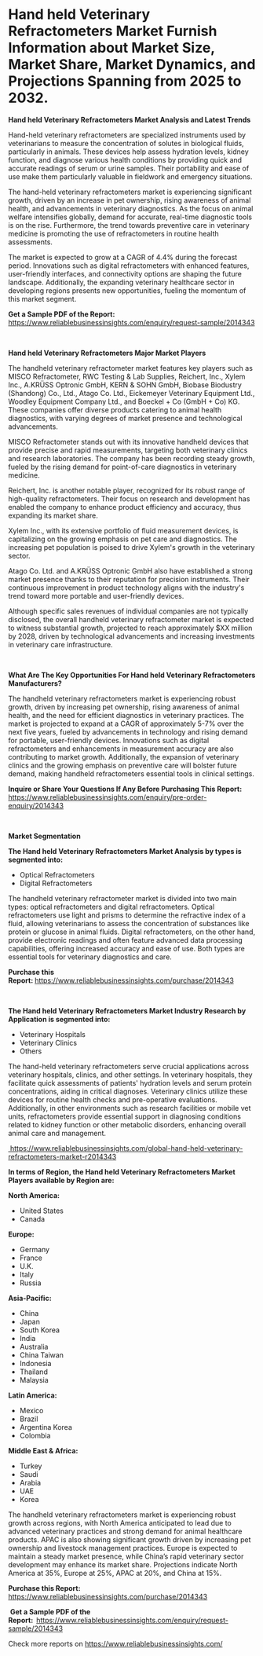 <p><h1>Hand held Veterinary Refractometers Market Furnish Information about Market Size, Market Share, Market Dynamics, and Projections Spanning from 2025 to 2032.</h1></p><p><strong>Hand held Veterinary Refractometers Market Analysis and Latest Trends</strong></p>
<p><p>Hand-held veterinary refractometers are specialized instruments used by veterinarians to measure the concentration of solutes in biological fluids, particularly in animals. These devices help assess hydration levels, kidney function, and diagnose various health conditions by providing quick and accurate readings of serum or urine samples. Their portability and ease of use make them particularly valuable in fieldwork and emergency situations.</p><p>The hand-held veterinary refractometers market is experiencing significant growth, driven by an increase in pet ownership, rising awareness of animal health, and advancements in veterinary diagnostics. As the focus on animal welfare intensifies globally, demand for accurate, real-time diagnostic tools is on the rise. Furthermore, the trend towards preventive care in veterinary medicine is promoting the use of refractometers in routine health assessments.</p><p>The market is expected to grow at a CAGR of 4.4% during the forecast period. Innovations such as digital refractometers with enhanced features, user-friendly interfaces, and connectivity options are shaping the future landscape. Additionally, the expanding veterinary healthcare sector in developing regions presents new opportunities, fueling the momentum of this market segment.</p></p>
<p><strong>Get a Sample PDF of the Report:&nbsp;</strong> <a href="https://www.reliablebusinessinsights.com/enquiry/request-sample/2014343?utm_campaign=3022&utm_medium=2&utm_source=Github&utm_content=ia&utm_term=29032025&utm_id=hand-held-veterinary-refractometers">https://www.reliablebusinessinsights.com/enquiry/request-sample/2014343</a></p>
<p>&nbsp;</p>
<p><strong>Hand held Veterinary Refractometers Major Market Players</strong></p>
<p><p>The handheld veterinary refractometer market features key players such as MISCO Refractometer, RWC Testing & Lab Supplies, Reichert, Inc., Xylem Inc., A.KRÜSS Optronic GmbH, KERN & SOHN GmbH, Biobase Biodustry (Shandong) Co., Ltd., Atago Co. Ltd., Eickemeyer Veterinary Equipment Ltd., Woodley Equipment Company Ltd., and Boeckel + Co (GmbH + Co) KG. These companies offer diverse products catering to animal health diagnostics, with varying degrees of market presence and technological advancements.</p><p>MISCO Refractometer stands out with its innovative handheld devices that provide precise and rapid measurements, targeting both veterinary clinics and research laboratories. The company has been recording steady growth, fueled by the rising demand for point-of-care diagnostics in veterinary medicine.</p><p>Reichert, Inc. is another notable player, recognized for its robust range of high-quality refractometers. Their focus on research and development has enabled the company to enhance product efficiency and accuracy, thus expanding its market share. </p><p>Xylem Inc., with its extensive portfolio of fluid measurement devices, is capitalizing on the growing emphasis on pet care and diagnostics. The increasing pet population is poised to drive Xylem's growth in the veterinary sector.</p><p>Atago Co. Ltd. and A.KRÜSS Optronic GmbH also have established a strong market presence thanks to their reputation for precision instruments. Their continuous improvement in product technology aligns with the industry's trend toward more portable and user-friendly devices.</p><p>Although specific sales revenues of individual companies are not typically disclosed, the overall handheld veterinary refractometer market is expected to witness substantial growth, projected to reach approximately $XX million by 2028, driven by technological advancements and increasing investments in veterinary care infrastructure.</p></p>
<p>&nbsp;</p>
<p><strong>What Are The Key Opportunities For Hand held Veterinary Refractometers Manufacturers?</strong></p>
<p><p>The handheld veterinary refractometers market is experiencing robust growth, driven by increasing pet ownership, rising awareness of animal health, and the need for efficient diagnostics in veterinary practices. The market is projected to expand at a CAGR of approximately 5-7% over the next five years, fueled by advancements in technology and rising demand for portable, user-friendly devices. Innovations such as digital refractometers and enhancements in measurement accuracy are also contributing to market growth. Additionally, the expansion of veterinary clinics and the growing emphasis on preventive care will bolster future demand, making handheld refractometers essential tools in clinical settings.</p></p>
<p><strong>Inquire or Share Your Questions If Any Before Purchasing This Report:</strong> <a href="https://www.reliablebusinessinsights.com/enquiry/pre-order-enquiry/2014343?utm_campaign=3022&utm_medium=2&utm_source=Github&utm_content=ia&utm_term=29032025&utm_id=hand-held-veterinary-refractometers">https://www.reliablebusinessinsights.com/enquiry/pre-order-enquiry/2014343</a></p>
<p>&nbsp;</p>
<p><strong>Market Segmentation</strong></p>
<p><strong>The Hand held Veterinary Refractometers Market Analysis by types is segmented into:</strong></p>
<p><ul><li>Optical Refractometers</li><li>Digital Refractometers</li></ul></p>
<p><p>The handheld veterinary refractometer market is divided into two main types: optical refractometers and digital refractometers. Optical refractometers use light and prisms to determine the refractive index of a fluid, allowing veterinarians to assess the concentration of substances like protein or glucose in animal fluids. Digital refractometers, on the other hand, provide electronic readings and often feature advanced data processing capabilities, offering increased accuracy and ease of use. Both types are essential tools for veterinary diagnostics and care.</p></p>
<p><strong>Purchase this Report:&nbsp;</strong><a href="https://www.reliablebusinessinsights.com/purchase/2014343?utm_campaign=3022&utm_medium=2&utm_source=Github&utm_content=ia&utm_term=29032025&utm_id=hand-held-veterinary-refractometers">https://www.reliablebusinessinsights.com/purchase/2014343</a></p>
<p>&nbsp;</p>
<p><strong>The Hand held Veterinary Refractometers Market Industry Research by Application is segmented into:</strong></p>
<p><ul><li>Veterinary Hospitals</li><li>Veterinary Clinics</li><li>Others</li></ul></p>
<p><p>The hand-held veterinary refractometers serve crucial applications across veterinary hospitals, clinics, and other settings. In veterinary hospitals, they facilitate quick assessments of patients' hydration levels and serum protein concentrations, aiding in critical diagnoses. Veterinary clinics utilize these devices for routine health checks and pre-operative evaluations. Additionally, in other environments such as research facilities or mobile vet units, refractometers provide essential support in diagnosing conditions related to kidney function or other metabolic disorders, enhancing overall animal care and management.</p></p>
<p><a href="https://www.reliablebusinessinsights.com/global-hand-held-veterinary-refractometers-market-r2014343?utm_campaign=3022&utm_medium=2&utm_source=Github&utm_content=ia&utm_term=29032025&utm_id=hand-held-veterinary-refractometers">&nbsp;https://www.reliablebusinessinsights.com/global-hand-held-veterinary-refractometers-market-r2014343</a></p>
<p><strong>In terms of Region, the Hand held Veterinary Refractometers Market Players available by Region are:</strong></p>
<p>
    <p> <strong> North America: </strong>
        <ul>
            <li>United States</li>
            <li>Canada</li>
        </ul>
        </p> 
    <p> <strong> Europe: </strong>
        <ul>
            <li>Germany</li>
            <li>France</li>
            <li>U.K.</li>
            <li>Italy</li>
            <li>Russia</li>
        </ul>
        </p> 
    <p> <strong> Asia-Pacific: </strong>
        <ul>
            <li>China</li>
            <li>Japan</li>
            <li>South Korea</li>
            <li>India</li>
            <li>Australia</li>
            <li>China Taiwan</li>
            <li>Indonesia</li>
            <li>Thailand</li>
            <li>Malaysia</li>
        </ul>
        </p> 
    <p> <strong> Latin America: </strong>
        <ul>
            <li>Mexico</li>
            <li>Brazil</li>
            <li>Argentina Korea</li>
            <li>Colombia</li>
        </ul>
        </p> 
    <p> <strong> Middle East & Africa: </strong>
        <ul>
            <li>Turkey</li>
            <li>Saudi</li>
            <li>Arabia</li>
            <li>UAE</li>
            <li>Korea</li>
        </ul>
    </p>
    </p>
<p><p>The handheld veterinary refractometers market is experiencing robust growth across regions, with North America anticipated to lead due to advanced veterinary practices and strong demand for animal healthcare products. APAC is also showing significant growth driven by increasing pet ownership and livestock management practices. Europe is expected to maintain a steady market presence, while China’s rapid veterinary sector development may enhance its market share. Projections indicate North America at 35%, Europe at 25%, APAC at 20%, and China at 15%.</p></p>
<p><strong>Purchase this Report: </strong><a href="https://www.reliablebusinessinsights.com/purchase/2014343?utm_campaign=3022&utm_medium=2&utm_source=Github&utm_content=ia&utm_term=29032025&utm_id=hand-held-veterinary-refractometers">https://www.reliablebusinessinsights.com/purchase/2014343</a></p>
<p>&nbsp;<strong>Get a Sample PDF of the Report:&nbsp;&nbsp;</strong><a href="https://www.reliablebusinessinsights.com/enquiry/request-sample/2014343?utm_campaign=3022&utm_medium=2&utm_source=Github&utm_content=ia&utm_term=29032025&utm_id=hand-held-veterinary-refractometers">https://www.reliablebusinessinsights.com/enquiry/request-sample/2014343</a></p>
<p><strong></strong></p>
<p>Check more reports on <a href="https://www.reliablebusinessinsights.com/?utm_campaign=3022&utm_medium=2&utm_source=Github&utm_content=ia&utm_term=29032025&utm_id=hand-held-veterinary-refractometers">https://www.reliablebusinessinsights.com/</a></p>